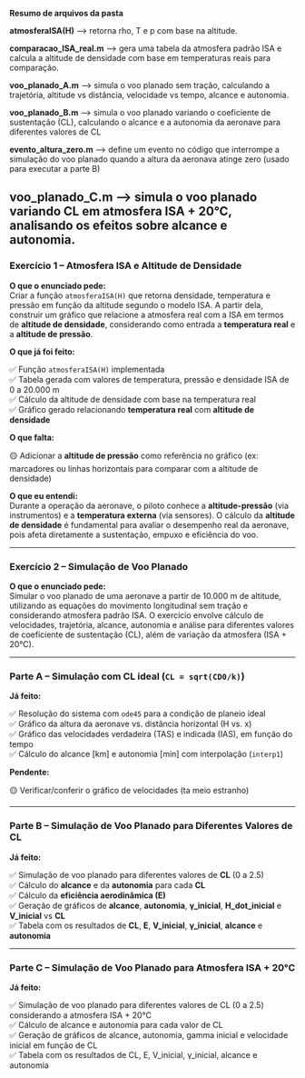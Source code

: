 **Resumo de arquivos da pasta**

**atmosferaISA(H)** —> retorna rho, T e p com base na altitude.

**comparacao_ISA_real.m** —> gera uma tabela da atmosfera padrão ISA e calcula a altitude de densidade com base em temperaturas reais para comparação.

**voo_planado_A.m**  —> simula o voo planado sem tração, calculando a trajetória, altitude vs distância, velocidade vs tempo, alcance e autonomia.

**voo_planado_B.m**  —> simula o voo planado variando o coeficiente de sustentação (CL), calculando o alcance e a autonomia da aeronave para diferentes valores de CL

**evento_altura_zero.m**   —> define um evento no código que interrompe a simulação do voo planado quando a altura da aeronava atinge zero (usado para executar a parte B)

**voo_planado_C.m**  —>  simula o voo planado variando CL em atmosfera ISA + 20°C, analisando os efeitos sobre alcance e autonomia.
---

### Exercício 1 – Atmosfera ISA e Altitude de Densidade

**O que o enunciado pede:**  
Criar a função `atmosferaISA(H)` que retorna densidade, temperatura e pressão em função da altitude segundo o modelo ISA. A partir dela, construir um gráfico que relacione a atmosfera real com a ISA em termos de **altitude de densidade**, considerando como entrada a **temperatura real** e a **altitude de pressão**.

**O que já foi feito:**  

✅ Função `atmosferaISA(H)` implementada  
✅ Tabela gerada com valores de temperatura, pressão e densidade ISA de 0 a 20.000 m  
✅ Cálculo da altitude de densidade com base na temperatura real  
✅ Gráfico gerado relacionando **temperatura real** com **altitude de densidade**

**O que falta:**  

🟡 Adicionar a **altitude de pressão** como referência no gráfico (ex: marcadores ou linhas horizontais para comparar com a altitude de densidade)

**O que eu entendi:**  
Durante a operação da aeronave, o piloto conhece a **altitude-pressão** (via instrumentos) e a **temperatura externa** (via sensores). O cálculo da **altitude de densidade** é fundamental para avaliar o desempenho real da aeronave, pois afeta diretamente a sustentação, empuxo e eficiência do voo.

--- 

### Exercício 2 – Simulação de Voo Planado

**O que o enunciado pede:**  
Simular o voo planado de uma aeronave a partir de 10.000 m de altitude, utilizando as equações do movimento longitudinal sem tração e considerando atmosfera padrão ISA. O exercício envolve cálculo de velocidades, trajetória, alcance, autonomia e análise para diferentes valores de coeficiente de sustentação (CL), além de variação da atmosfera (ISA + 20°C).

---

### Parte A – Simulação com CL ideal (`CL = sqrt(CD0/k)`)

**Já feito:**

✅ Resolução do sistema com `ode45` para a condição de planeio ideal  
✅ Gráfico da altura da aeronave vs. distância horizontal (H vs. x)  
✅ Gráfico das velocidades verdadeira (TAS) e indicada (IAS), em função do tempo  
✅ Cálculo do alcance [km] e autonomia [min] com interpolação (`interp1`)

**Pendente:**

🟡 Verificar/conferir o gráfico de velocidades (ta meio estranho)

---

### Parte B – Simulação de Voo Planado para Diferentes Valores de CL

**Já feito:**

✅ Simulação de voo planado para diferentes valores de **CL** (0 a 2.5)  
✅ Cálculo do **alcance** e da **autonomia** para cada **CL**  
✅ Cálculo da **eficiência aerodinâmica (E)**  
✅ Geração de gráficos de **alcance**, **autonomia**, **γ_inicial**, **H_dot_inicial** e **V_inicial** vs **CL**  
✅ Tabela com os resultados de **CL**, **E**, **V_inicial**, **γ_inicial**, **alcance** e **autonomia**

---

### Parte C – Simulação de Voo Planado para Atmosfera ISA + 20°C

**Já feito:**

✅ Simulação de voo planado para diferentes valores de CL (0 a 2.5) considerando a atmosfera ISA + 20°C  
✅ Cálculo de alcance e autonomia para cada valor de CL  
✅ Geração de gráficos de alcance, autonomia, gamma inicial e velocidade inicial em função de CL  
✅ Tabela com os resultados de CL, E, V_inicial, γ_inicial, alcance e autonomia




